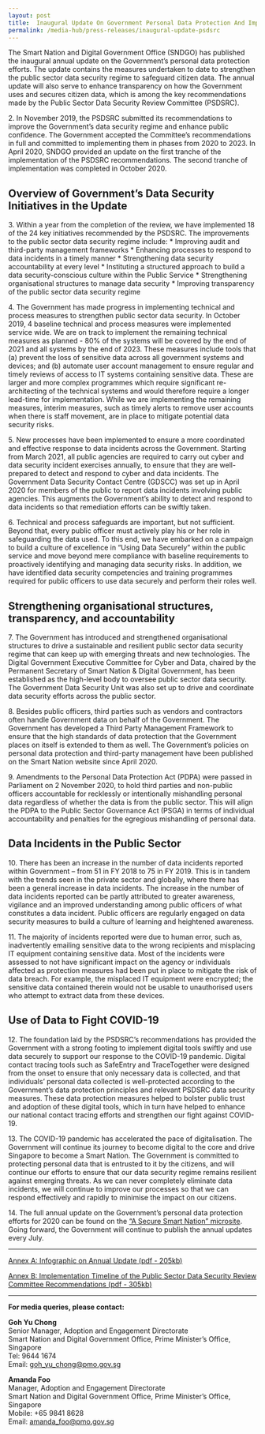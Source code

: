 ```yaml
---
layout: post
title:  Inaugural Update On Government Personal Data Protection And Implementation Of PSDSRC Recommendations
permalink: /media-hub/press-releases/inaugural-update-psdsrc
---
```


The Smart Nation and Digital Government Office (SNDGO) has published the inaugural annual update on the Government’s personal data protection efforts. The update contains the measures undertaken to date to strengthen the public sector data security regime to safeguard citizen data. The annual update will also serve to enhance transparency on how the Government uses and secures citizen data, which is among the key recommendations made by the Public Sector Data Security Review Committee (PSDSRC).

2\.	In November 2019, the PSDSRC submitted its recommendations to improve the Government’s data security regime and enhance public confidence. The Government accepted the Committee’s recommendations in full and committed to implementing them in phases from 2020 to 2023. In April 2020, SNDGO provided an update on the first tranche of the implementation of the PSDSRC recommendations. The second tranche of implementation was completed in October 2020.

## Overview of Government’s Data Security Initiatives in the Update

3\.	Within a year from the completion of the review, we have implemented 18 of the 24 key initiatives recommended by the PSDSRC. The improvements to the public sector data security regime include:
    * Improving audit and third-party management frameworks
    * Enhancing processes to respond to data incidents in a timely manner
    * Strengthening data security accountability at every level
    * Instituting a structured approach to build a data security-conscious culture within the Public Service
    * Strengthening organisational structures to manage data security
    * Improving transparency of the public sector data security regime

4\.	The Government has made progress in implementing technical and process measures to strengthen public sector data security. In October 2019, 4 baseline technical and process measures were implemented service wide. We are on track to implement the remaining technical measures as planned - 80% of the systems will be covered by the end of 2021 and all systems by the end of 2023. These measures include tools that (a) prevent the loss of sensitive data across all government systems and devices; and (b) automate user account management to ensure regular and timely reviews of access to IT systems containing sensitive data. These are larger and more complex programmes which require significant re-architecting of the technical systems and would therefore require a longer lead-time for implementation. While we are implementing the remaining measures, interim measures, such as timely alerts to remove user accounts when there is staff movement, are in place to mitigate potential data security risks.

5\.	New processes have been implemented to ensure a more coordinated and effective response to data incidents across the Government. Starting from March 2021, all public agencies are required to carry out cyber and data security incident exercises annually, to ensure that they are well-prepared to detect and respond to cyber and data incidents. The Government Data Security Contact Centre (GDSCC) was set up in April 2020 for members of the public to report data incidents involving public agencies. This augments the Government’s ability to detect and respond to data incidents so that remediation efforts can be swiftly taken.

6\.	Technical and process safeguards are important, but not sufficient. Beyond that, every public officer must actively play his or her role in safeguarding the data used. To this end, we have embarked on a campaign to build a culture of excellence in “Using Data Securely” within the public service and move beyond mere compliance with baseline requirements to proactively identifying and managing data security risks. In addition, we have identified data security competencies and training programmes required for public officers to use data securely and perform their roles well.

## Strengthening organisational structures, transparency, and accountability

7\.	The Government has introduced and strengthened organisational structures to drive a sustainable and resilient public sector data security regime that can keep up with emerging threats and new technologies. The Digital Government Executive Committee for Cyber and Data, chaired by the Permanent Secretary of Smart Nation & Digital Government, has been established as the high-level body to oversee public sector data security. The Government Data Security Unit was also set up to drive and coordinate data security efforts across the public sector.

8\.	Besides public officers, third parties such as vendors and contractors often handle Government data on behalf of the Government. The Government has developed a Third Party Management Framework to ensure that the high standards of data protection that the Government places on itself is extended to them as well. The Government’s policies on personal data protection and third-party management have been published on the Smart Nation website since April 2020.

9\.	Amendments to the Personal Data Protection Act (PDPA) were passed in Parliament on 2 November 2020, to hold third parties and non-public officers accountable for recklessly or intentionally mishandling personal data regardless of whether the data is from the public sector. This will align the PDPA to the Public Sector Governance Act (PSGA) in terms of individual accountability and penalties for the egregious mishandling of personal data.

## Data Incidents in the Public Sector

10\.	There has been an increase in the number of data incidents reported within Government – from 51 in FY 2018 to 75 in FY 2019. This is in tandem with the trends seen in the private sector and globally, where there has been a general increase in data incidents. The increase in the number of data incidents reported can be partly attributed to greater awareness, vigilance and an improved understanding among public officers of what constitutes a data incident. Public officers are regularly engaged on data security measures to build a culture of learning and heightened awareness.

11\.	The majority of incidents reported were due to human error, such as, inadvertently emailing sensitive data to the wrong recipients and misplacing IT equipment containing sensitive data. Most of the incidents were assessed to not have significant impact on the agency or individuals affected as protection measures had been put in place to mitigate the risk of data breach. For example, the misplaced IT equipment were encrypted; the sensitive data contained therein would not be usable to unauthorised users who attempt to extract data from these devices.

## Use of Data to Fight COVID-19

12\.	The foundation laid by the PSDSRC’s recommendations has provided the Government with a strong footing to implement digital tools swiftly and use data securely to support our response to the COVID-19 pandemic. Digital contact tracing tools such as SafeEntry and TraceTogether were designed from the onset to ensure that only necessary data is collected, and that individuals’ personal data collected is well-protected according to the Government’s data protection principles and relevant PSDSRC data security measures. These data protection measures helped to bolster public trust and adoption of these digital tools, which in turn have helped to enhance our national contact tracing efforts and strengthen our fight against COVID-19.

13\.	The COVID-19 pandemic has accelerated the pace of digitalisation. The Government will continue its journey to become digital to the core and drive Singapore to become a Smart Nation. The Government is committed to protecting personal data that is entrusted to it by the citizens, and will continue our efforts to ensure that our data security regime remains resilient against emerging threats. As we can never completely eliminate data incidents, we will continue to improve our processes so that we can respond effectively and rapidly to minimise the impact on our citizens.

14\.	The full annual update on the Government’s personal data protection efforts for 2020 can be found on the [“A Secure Smart Nation” microsite](http://go.gov.sg/SecureSmartNation). Going forward, the Government will continue to publish the annual updates every July.

---

[Annex A: Infographic on Annual Update (pdf - 205kb)](/files/press-releases/2020/annual-update-on-govt-personal-data-protection-efforts-2020-summary.pdf)

[Annex B: Implementation Timeline of the Public Sector Data Security Review Committee Recommendations (pdf - 305kb)](/files/press-releases/2020/implementation-timeline-psdsr-11-nov-2020-annex-b.pdf)

---

**For media queries, please contact:**

**Goh Yu Chong**<br>
Senior Manager, Adoption and Engagement Directorate<br>
Smart Nation and Digital Government Office, Prime Minister’s Office, Singapore<br>
Tel: 9644 1674<br>
Email: [goh_yu_chong@pmo.gov.sg](mailto:goh_yu_chong@pmo.gov.sg)<br>


**Amanda Foo**<br>
Manager, Adoption and Engagement Directorate<br>
Smart Nation and Digital Government Office, Prime Minister’s Office, Singapore<br>
Mobile: +65 9841 8628<br>
Email: [amanda_foo@pmo.gov.sg](mailto:amanda_foo@pmo.gov.sg)

